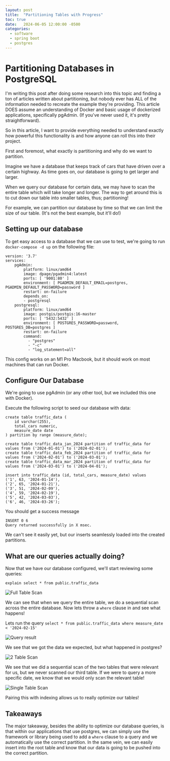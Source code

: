 ```yaml
---
layout: post
title:  "Partitioning Tables with Progress"
toc: true
date:   2024-06-05 12:00:00 -0500
categories: 
  - software
  - spring boot
  - postgres
---
```


# Partitioning Databases in PostgreSQL

I'm writing this post after doing some research into this topic and finding 
a ton of articles written about partitioning, but nobody ever has ALL of the information
needed to recreate the example they're providing. This article DOES assume an understanding
of Docker and basic usage of dockerized applications, specifically pgAdmin. (If you've never used
it, it's pretty straightforward).

So in this article, I want to provide everything needed to understand
exactly how powerful this functionality is and how anyone can roll this into
their project.

First and foremost, what exactly is partitioning and why do we want to partition.

Imagine we have a database that keeps track of cars that have driven
over a certain highway. As time goes on, our database is going to get larger and larger.

When we query our database for certain data, we may have to scan the entire table
which will take longer and longer. The way to get around this is to cut down our
table into smaller tables, thus; partitioning!

For example, we can partition our database by time so that we can limit the
size of our table. (It's not the best example, but it'll do!)

## Setting up our database

To get easy access to a database that we can use to test, we're going to run
`docker-compose -d up` on the following file:

    version: '3.7'
    services:
        pgAdmin:
            platform: linux/amd64
            image: dpage/pgadmin4:latest
            ports: [ '9001:80' ]
            environment: [ PGADMIN_DEFAULT_EMAIL=postgres, PGADMIN_DEFAULT_PASSWORD=password ]
            restart: on-failure
            depends_on:
            - postgresql
        postgresql:
            platform: linux/amd64
            image: postgis/postgis:16-master
            ports: [ '5432:5432' ]
            environment: [ POSTGRES_PASSWORD=password, POSTGRES_DB=postgres ]
            restart: on-failure
            command:
              - "postgres"
              - "-c"
              - "log_statement=all"

This config works on an M1 Pro Macbook, but it should work
on most machines that can run Docker.

## Configure Our Database

We're going to use pgAdmin (or any other tool, but we included this one with Docker).

Execute the following script to seed our database with data:

    create table traffic_data (
        id varchar(255),
        total_cars numeric,
        measure_date date
    ) partition by range (measure_date);
    
    create table traffic_data_jan_2024 partition of traffic_data for values from ('2024-01-01') to ('2024-02-01');
    create table traffic_data_feb_2024 partition of traffic_data for values from ('2024-02-01') to ('2024-03-01');
    create table traffic_data_mar_2024 partition of traffic_data for values from ('2024-03-01') to ('2024-04-01');
    
    insert into traffic_data (id, total_cars, measure_date) values
    ('1', 63, '2024-01-14'),
    ('2', 65, '2024-01-21'),
    ('3', 51, '2024-02-09'),
    ('4', 59, '2024-02-19'),
    ('5', 42, '2024-03-03'),
    ('6', 46, '2024-03-26');

You should get a success message

    INSERT 0 6
    Query returned successfully in X msec.

We can't see it easily yet, but our inserts seamlessly loaded into the created partitions.

## What are our queries actually doing?

Now that we have our database configured, we'll start reviewing some queries:

    explain select * from public.traffic_data

![Full Table Scan]({{site.url}}{{site.baseurl}}/assets/a368fd78-2be5-412b-b744-265e20ef4aef.png)


We can see that when we query the entire table, we do a sequential scan across the
entire database. Now lets throw a `where` clause in and see what happens!

Lets run the query `select * from public.traffic_data where measure_date < '2024-02-15'`

![Query result]({{site.url}}{{site.baseurl}}/assets/7225cac2-0224-4f0a-ae86-8057a1629022.png)

We see that we got the data we expected, but what happened in postgres?

![2 Table Scan]({{site.url}}{{site.baseurl}}/assets/8aaaf23a-d737-4e9d-bcb4-61ddcc9e5a2a.png)

We see that we did a sequential scan of the two tables that were relevant for us,
but we never scanned our third table. If we were to query a more specific date, we know
that we would only scan the relevant table!

![Single Table Scan]({{site.url}}{{site.baseurl}}/assets/c972da73-155a-426a-b487-5ad73295c918.png)

Pairing this with indexing allows us to really optimize our tables!

## Takeaways

The major takeaway, besides the ability to optimize our database queries, is that
within our applications that use postgres, we can simply use the framework or library
being used to add a `where` clause to a query and we automatically use the correct partition.
In the same vein, we can easily insert into the root table and know that our data
is going to be pushed into the correct partition.